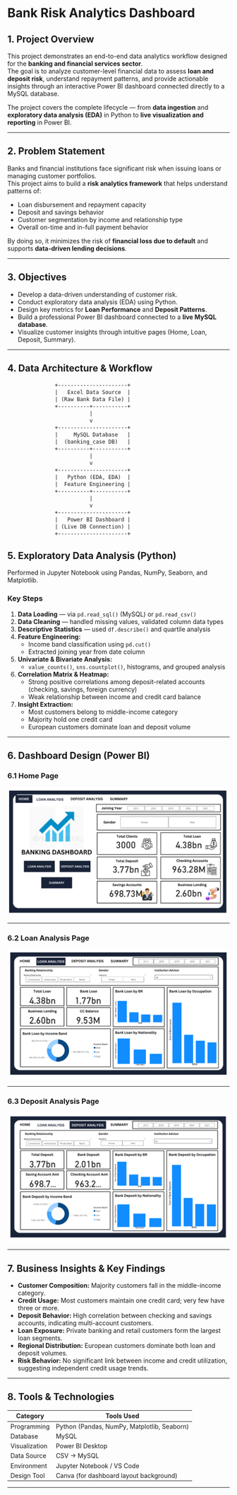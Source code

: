# Bank Risk Analytics Dashboard

## 1. Project Overview
This project demonstrates an end-to-end data analytics workflow designed for the **banking and financial services sector**.  
The goal is to analyze customer-level financial data to assess **loan and deposit risk**, understand repayment patterns, and provide actionable insights through an interactive Power BI dashboard connected directly to a MySQL database.

The project covers the complete lifecycle — from **data ingestion** and **exploratory data analysis (EDA)** in Python to **live visualization and reporting** in Power BI.

---

## 2. Problem Statement
Banks and financial institutions face significant risk when issuing loans or managing customer portfolios.  
This project aims to build a **risk analytics framework** that helps understand patterns of:
- Loan disbursement and repayment capacity  
- Deposit and savings behavior  
- Customer segmentation by income and relationship type  
- Overall on-time and in-full payment behavior  

By doing so, it minimizes the risk of **financial loss due to default** and supports **data-driven lending decisions**.

---

## 3. Objectives
- Develop a data-driven understanding of customer risk.  
- Conduct exploratory data analysis (EDA) using Python.  
- Design key metrics for **Loan Performance** and **Deposit Patterns**.  
- Build a professional Power BI dashboard connected to a **live MySQL database**.  
- Visualize customer insights through intuitive pages (Home, Loan, Deposit, Summary).

---

## 4. Data Architecture & Workflow

```text
               +----------------------+
               |   Excel Data Source  |
               | (Raw Bank Data File) |
               +----------+-----------+
                          |
                          v
               +----------------------+
               |     MySQL Database   |
               |  (banking_case DB)   |
               +----------+-----------+
                          |
                          v
               +----------------------+
               |   Python (EDA, EDA)  |
               |  Feature Engineering |
               +----------+-----------+
                          |
                          v
               +----------------------+
               |   Power BI Dashboard |
               | (Live DB Connection) |
               +----------------------+
```

## 5. Exploratory Data Analysis (Python)
Performed in Jupyter Notebook using Pandas, NumPy, Seaborn, and Matplotlib.

### Key Steps
1. **Data Loading** — via `pd.read_sql()` (MySQL) or `pd.read_csv()`  
2. **Data Cleaning** — handled missing values, validated column data types  
3. **Descriptive Statistics** — used `df.describe()` and quartile analysis  
4. **Feature Engineering:**
   - Income band classification using `pd.cut()`  
   - Extracted joining year from date column  
5. **Univariate & Bivariate Analysis:**  
   - `value_counts()`, `sns.countplot()`, histograms, and grouped analysis  
6. **Correlation Matrix & Heatmap:**  
   - Strong positive correlations among deposit-related accounts (checking, savings, foreign currency)  
   - Weak relationship between income and credit card balance  
7. **Insight Extraction:**  
   - Most customers belong to middle-income category  
   - Majority hold one credit card  
   - European customers dominate loan and deposit volume  


---

## 6. Dashboard Design (Power BI)

### 6.1 Home Page

![Home Page](images/image%201.png)  

---

### 6.2 Loan Analysis Page

![Loan Analysis](images/image%202.png) 

---

### 6.3 Deposit Analysis Page

![Deposit Analysis](images/image%203.png) 

---

## 7. Business Insights & Key Findings
- **Customer Composition:** Majority customers fall in the middle-income category.  
- **Credit Usage:** Most customers maintain one credit card; very few have three or more.  
- **Deposit Behavior:** High correlation between checking and savings accounts, indicating multi-account customers.  
- **Loan Exposure:** Private banking and retail customers form the largest loan segments.  
- **Regional Distribution:** European customers dominate both loan and deposit volumes.  
- **Risk Behavior:** No significant link between income and credit utilization, suggesting independent credit usage trends.

---

## 8. Tools & Technologies
| Category | Tools Used |
|-----------|-------------|
| Programming | Python (Pandas, NumPy, Matplotlib, Seaborn) |
| Database | MySQL |
| Visualization | Power BI Desktop |
| Data Source | CSV → MySQL |
| Environment | Jupyter Notebook / VS Code |
| Design Tool | Canva (for dashboard layout background) |

---
